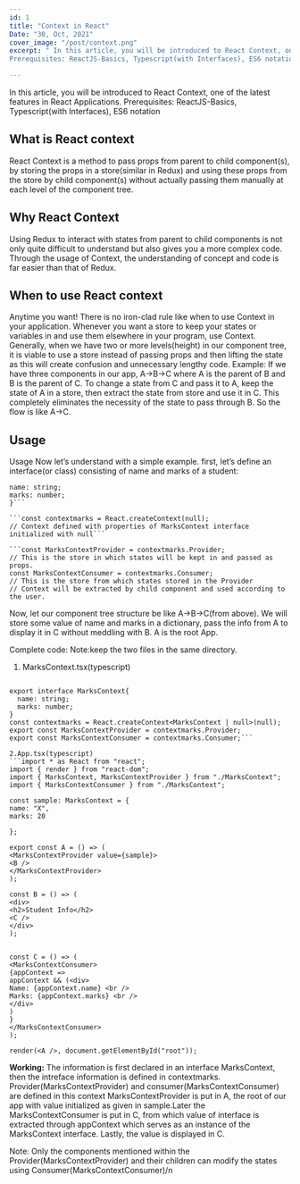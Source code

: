 ```yaml
---
id: 1
title: "Context in React"
Date: "30, Oct, 2021"
cover_image: "/post/context.png"
excerpt: " In this article, you will be introduced to React Context, one of the latest features in React Applications.
Prerequisites: ReactJS-Basics, Typescript(with Interfaces), ES6 notation"

---
```


In this article, you will be introduced to React Context, one of the latest features in React Applications.
Prerequisites: ReactJS-Basics, Typescript(with Interfaces), ES6 notation

## What is React context

React Context is a method to pass props from parent to child component(s), by storing the props in a store(similar in Redux) and using these props from the store by child component(s) without actually passing them manually at each level of the component tree.

## Why React Context

Using Redux to interact with states from parent to child components is not only quite difficult to understand but also gives you a more complex code. Through the usage of Context, the understanding of concept and code is far easier than that of Redux.

## When to use React context

Anytime you want! There is no iron-clad rule like when to use Context in your application. Whenever you want a store to keep your states or variables in and use them elsewhere in your program, use Context. Generally, when we have two or more levels(height) in our component tree, it is viable to use a store instead of passing props and then lifting the state as this will create confusion and unnecessary lengthy code.
Example:
If we have three components in our app, A->B->C where A is the parent of B and B is the parent of C. To change a state from C and pass it to A, keep the state of A in a store, then extract the state from store and use it in C. This completely eliminates the necessity of the state to pass through B. So the flow is like A->C.

## Usage

Usage
Now let’s understand with a simple example.
first, let’s define an interface(or class) consisting of name and marks of a student:

````interface MarksContext{
name: string;
marks: number;
}```

```const contextmarks = React.createContext(null);
// Context defined with properties of MarksContext interface initialized with null```

```const MarksContextProvider = contextmarks.Provider;
// This is the store in which states will be kept in and passed as props.
const MarksContextConsumer = contextmarks.Consumer;
// This is the store from which states stored in the Provider
// Context will be extracted by child component and used according to the user.
````

Now, let our component tree structure be like A->B->C(from above). We will store some value of name and marks in a dictionary, pass the info from A to display it in C without meddling with B. A is the root App.

Complete code:
Note:keep the two files in the same directory.

1. MarksContext.tsx(typescript)

````import * as React from "react";

export interface MarksContext{
  name: string;
  marks: number;
}
const contextmarks = React.createContext<MarksContext | null>(null);
export const MarksContextProvider = contextmarks.Provider;
export const MarksContextConsumer = contextmarks.Consumer;```

2.App.tsx(typescript)
```import * as React from "react";
import { render } from "react-dom";
import { MarksContext, MarksContextProvider } from "./MarksContext";
import { MarksContextConsumer } from "./MarksContext";

const sample: MarksContext = {
name: "X",
marks: 20

};

export const A = () => (
<MarksContextProvider value={sample}>
<B />
</MarksContextProvider>
);

const B = () => (
<div>
<h2>Student Info</h2>
<C />
</div>
);


const C = () => (
<MarksContextConsumer>
{appContext =>
appContext && (<div>
Name: {appContext.name} <br />
Marks: {appContext.marks} <br />
</div>
)
}
</MarksContextConsumer>
);

render(<A />, document.getElementById("root"));
````

**Working:**
The information is first declared in an interface MarksContext, then the intreface information is defined in contextmarks. Provider(MarksContextProvider) and consumer(MarksContextConsumer) are defined in this context
MarksContextProvider is put in A, the root of our app with value initialized as given in sample.Later the MarksContextConsumer is put in C, from which value of interface is extracted through appContext which serves as an instance of the MarksContext interface. Lastly, the value is displayed in C.

Note: Only the components mentioned within the Provider(MarksContextProvider) and their children can modify the states using Consumer(MarksContextConsumer)/n
